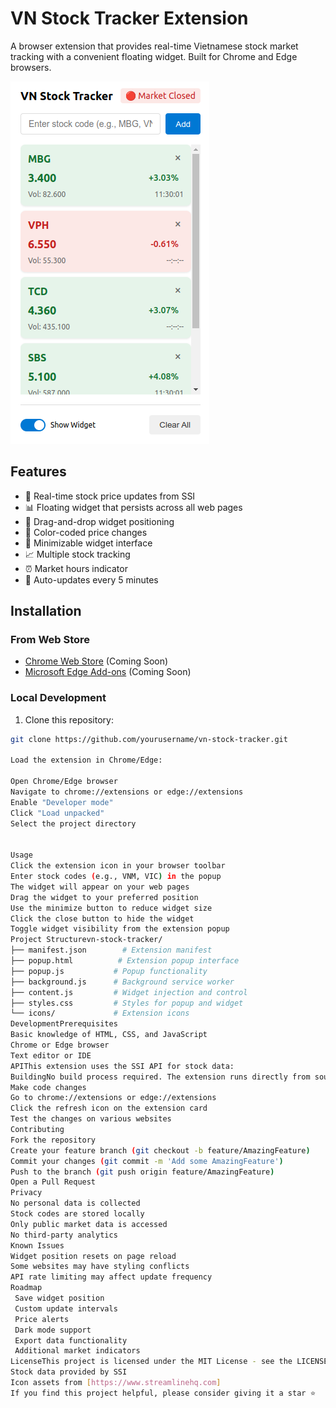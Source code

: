 # VN Stock Tracker Extension

A browser extension that provides real-time Vietnamese stock market tracking with a convenient floating widget. Built for Chrome and Edge browsers.

![VN Stock Tracker Screenshot](screenshots/preview.png)

## Features

- 🚀 Real-time stock price updates from SSI
- 📊 Floating widget that persists across all web pages
- 🎯 Drag-and-drop widget positioning
- 🎨 Color-coded price changes
- 📱 Minimizable widget interface
- 📈 Multiple stock tracking
- ⏰ Market hours indicator
- 🔄 Auto-updates every 5 minutes

## Installation

### From Web Store
- [Chrome Web Store](chrome-web-store-link) (Coming Soon)
- [Microsoft Edge Add-ons](edge-add-ons-link) (Coming Soon)

### Local Development
1. Clone this repository:
```bash
git clone https://github.com/yourusername/vn-stock-tracker.git

Load the extension in Chrome/Edge:

Open Chrome/Edge browser
Navigate to chrome://extensions or edge://extensions
Enable "Developer mode"
Click "Load unpacked"
Select the project directory


Usage
Click the extension icon in your browser toolbar
Enter stock codes (e.g., VNM, VIC) in the popup
The widget will appear on your web pages
Drag the widget to your preferred position
Use the minimize button to reduce widget size
Click the close button to hide the widget
Toggle widget visibility from the extension popup
Project Structurevn-stock-tracker/
├── manifest.json        # Extension manifest
├── popup.html          # Extension popup interface
├── popup.js           # Popup functionality
├── background.js      # Background service worker
├── content.js         # Widget injection and control
├── styles.css         # Styles for popup and widget
└── icons/             # Extension icons
DevelopmentPrerequisites
Basic knowledge of HTML, CSS, and JavaScript
Chrome or Edge browser
Text editor or IDE
APIThis extension uses the SSI API for stock data:
BuildingNo build process required. The extension runs directly from source.Testing
Make code changes
Go to chrome://extensions or edge://extensions
Click the refresh icon on the extension card
Test the changes on various websites
Contributing
Fork the repository
Create your feature branch (git checkout -b feature/AmazingFeature)
Commit your changes (git commit -m 'Add some AmazingFeature')
Push to the branch (git push origin feature/AmazingFeature)
Open a Pull Request
Privacy
No personal data is collected
Stock codes are stored locally
Only public market data is accessed
No third-party analytics
Known Issues
Widget position resets on page reload
Some websites may have styling conflicts
API rate limiting may affect update frequency
Roadmap
 Save widget position
 Custom update intervals
 Price alerts
 Dark mode support
 Export data functionality
 Additional market indicators
LicenseThis project is licensed under the MIT License - see the LICENSE file for details.Acknowledgments
Stock data provided by SSI
Icon assets from [https://www.streamlinehq.com]
If you find this project helpful, please consider giving it a star ⭐
```
